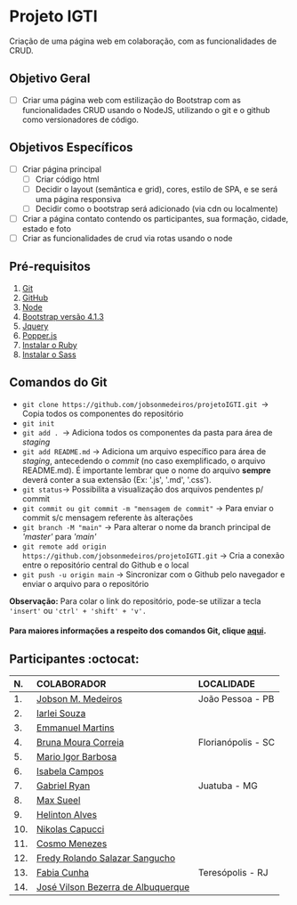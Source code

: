 # Projeto IGTI

Criação de uma página web em colaboração, com as funcionalidades de CRUD.

## Objetivo Geral
- [ ] Criar uma página web com estilização do Bootstrap com as funcionalidades CRUD usando o NodeJS, utilizando o git e o github como versionadores de código.

## Objetivos Específicos
- [ ] Criar página principal
  - [ ] Criar código html 
  - [ ] Decidir o layout (semântica e grid), cores, estilo de SPA, e se será uma página responsiva
  - [ ] Decidir como o bootstrap será adicionado (via cdn ou localmente)
- [ ] Criar a página contato contendo os participantes, sua formação, cidade, estado e foto
- [ ] Criar as funcionalidades de crud via rotas usando o node

## Pré-requisitos

1. [Git](https://git-scm.com/downloads "Git-SCM")
2. [GitHub](https://github.com/ "GitHub")
3. [Node](https://nodejs.org/pt-br/download/ "NodeJS")
4. [Bootstrap versão 4.1.3](https://getbootstrap.com.br/docs/4.1/getting-started/download/ "Bootstrap @4.1.3")
5. [Jquery](https://jquery.com/ "JQuery")
6. [Popper.js](https://popper.js.org/ "PopperJS")
7. [Instalar o Ruby](ruby-lang.org "Ruby")
8. [Instalar o Sass](https://sass-lang.com/install "Sass")

## Comandos do Git

- `git clone https://github.com/jobsonmedeiros/projetoIGTI.git `-> Copia todos os componentes do repositório
- `git init`
- `git add . `-> Adiciona todos os componentes da pasta para área de _staging_
- `git add README.md` -> Adiciona um arquivo específico para área de _staging_, antecedendo o _commit_ (no caso exemplificado, o arquivo README.md). É importante lembrar que o nome do arquivo **sempre** deverá conter a sua extensão (Ex: '.js', '.md', '.css').
- `git status`-> Possibilita a visualização dos arquivos pendentes p/ commit
- `git commit ou git commit -m "mensagem de commit"` -> Para enviar o commit s/c mensagem referente às alterações
- `git branch -M "main"` -> Para alterar o nome da branch principal de _'master'_ para _'main'_
- `git remote add origin https://github.com/jobsonmedeiros/projetoIGTI.git` -> Cria a conexão entre o repositório central do Github e o local
- `git push -u origin main` -> Sincronizar com o Github pelo navegador e enviar o arquivo para o repositório

**Observação:** Para colar o link do repositório, pode-se utilizar a tecla `'insert'` ou `'ctrl' + 'shift' + 'v'.`

#### Para maiores informações a respeito dos comandos Git, clique <a href="https://training.github.com/downloads/pt_BR/github-git-cheat-sheet/">aqui</a>.

## Participantes :octocat:

|N.   |COLABORADOR   |LOCALIDADE   |
| :------------ | :------------ | :------------ |
|1.   |[Jobson M. Medeiros](https://github.com/jobsonmedeiros/)   |João Pessoa - PB  |
|2.   |[Iarlei Souza](https://github.com/iarleisouza)   |   |
|3.   |[Emmanuel Martins](https://github.com/EmmanuelMartins21)   |   |
|4.   |[Bruna Moura Correia](https://github.com/brunacorreia)   |Florianópolis - SC   |
|5.   |[Mario Igor Barbosa](https://github.com/migorking)   |   |
|6.   |[Isabela Campos](https://github.com/IsabelaCampos02)   |   |
|7.   |[Gabriel Ryan](https://github.com/Bigoode)   |Juatuba - MG   |
|8.   |[Max Sueel](https://github.com/MaxSueel)   |   |
|9.   |[Helinton Alves](https://github.com/HelintonAlves/)   |   |
|10.  |[Nikolas Capucci](https://github.com/Niikapucci)   |   |
|11.  |[Cosmo Menezes](https://github.com/cosmo-menezes)   |   |
|12.  |[Fredy Rolando Salazar Sangucho](https://github.com/fredsalas87)   |   |
|13.  |[Fabia Cunha](https://github.com/fabiamcunha)   |Teresópolis - RJ   |
|14.  |[José Vilson Bezerra de Albuquerque](https://github.com/VilsonAlbuquerque)   |   |


